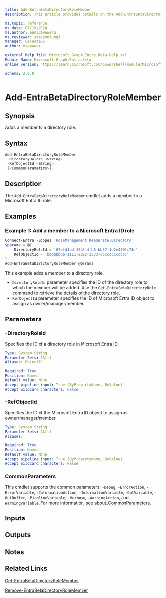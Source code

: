 ```yaml
---
title: Add-EntraBetaDirectoryRoleMember
description: This article provides details on the Add-EntraBetaDirectoryRoleMember command.

ms.topic: reference
ms.date: 07/19/2024
ms.author: eunicewaweru
ms.reviewer: stevemutungi
manager: CelesteDG
author: msewaweru

external help file: Microsoft.Graph.Entra.Beta-Help.xml
Module Name: Microsoft.Graph.Entra.Beta
online version: https://learn.microsoft.com/powershell/module/Microsoft.Graph.Entra.Beta/Add-EntraBetaDirectoryRoleMember

schema: 2.0.0
---
```


# Add-EntraBetaDirectoryRoleMember

## Synopsis

Adds a member to a directory role.

## Syntax

```powershell
Add-EntraBetaDirectoryRoleMember
 -DirectoryRoleId <String>
 -RefObjectId <String>
 [<CommonParameters>]
```

## Description

The `Add-EntraBetaDirectoryRoleMember` cmdlet adds a member to a Microsoft Entra ID role.

## Examples

### Example 1: Add a member to a Microsoft Entra ID role

```powershell
Connect-Entra -Scopes 'RoleManagement.ReadWrite.Directory'
$params = @{
    DirectoryRoleId = '67efd1ad-1046-4fb8-bb57-1d2e4f66c74e'
    RefObjectId = 'bbbbbbbb-1111-2222-3333-cccccccccccc'
}
Add-EntraBetaDirectoryRoleMember @params
```

This example adds a member to a directory role.

- `DirectoryRoleId` parameter specifies the ID of the directory role to which the member will be added. Use the  `Get-EntraBetaDirectoryRole` command to retrieve the details of the directory role.
- `RefObjectId` parameter specifies the ID of Microsoft Entra ID object to assign as owner/manager/member.

## Parameters

### -DirectoryRoleId

Specifies the ID of a directory role in Microsoft Entra ID.

```yaml
Type: System.String
Parameter Sets: (All)
Aliases: ObjectId

Required: True
Position: Named
Default value: None
Accept pipeline input: True (ByPropertyName, ByValue)
Accept wildcard characters: False
```

### -RefObjectId

Specifies the ID of the Microsoft Entra ID object to assign as owner/manager/member.

```yaml
Type: System.String
Parameter Sets: (All)
Aliases:

Required: True
Position: Named
Default value: None
Accept pipeline input: True (ByPropertyName, ByValue)
Accept wildcard characters: False
```

### CommonParameters

This cmdlet supports the common parameters: `-Debug`, `-ErrorAction`, `-ErrorVariable`, `-InformationAction`, `-InformationVariable`, `-OutVariable`, `-OutBuffer`, `-PipelineVariable`, `-Verbose`, `-WarningAction`, and `-WarningVariable`. For more information, see [about_CommonParameters](https://go.microsoft.com/fwlink/?LinkID=113216).

## Inputs

## Outputs

## Notes

## Related Links

[Get-EntraBetaDirectoryRoleMember](Get-EntraBetaDirectoryRoleMember.md)

[Remove-EntraBetaDirectoryRoleMember](Remove-EntraBetaDirectoryRoleMember.md)
